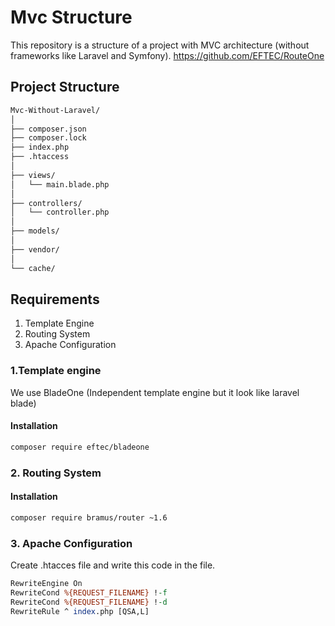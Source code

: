 # Mvc Structure
This repository is a structure of a project with MVC architecture (without frameworks like Laravel and Symfony).
https://github.com/EFTEC/RouteOne
## Project Structure
```txt
Mvc-Without-Laravel/
│
├── composer.json
├── composer.lock
├── index.php
├── .htaccess
│
├── views/
│   └── main.blade.php
│
├── controllers/
│   └── controller.php
│
├── models/
│
├── vendor/
│
└── cache/
```

## Requirements
1. Template Engine
2. Routing System
3. Apache Configuration

### 1.Template engine
We use BladeOne (Independent template engine but it look like laravel blade)

#### Installation
```bash
composer require eftec/bladeone
```

### 2. Routing System


#### Installation
```bash
composer require bramus/router ~1.6
```

### 3. Apache Configuration
Create .htacces file and write this code in the file.
```perl
RewriteEngine On
RewriteCond %{REQUEST_FILENAME} !-f
RewriteCond %{REQUEST_FILENAME} !-d
RewriteRule ^ index.php [QSA,L]
```
